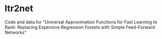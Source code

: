 # ltr2net
Code and data for "Universal Approximation Functions for Fast Learning to Rank: Replacing Expensive Regression Forests with Simple Feed-Forward Networks"
